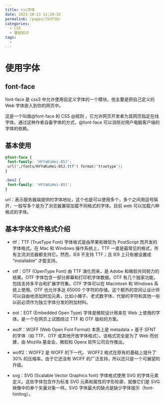 ```yaml
---
title: css字体
date: 2023-10-23 11:20:33
permalink: /pages/25df50/
categories:
  - CSS
  - 基础知识
tags:
  -
---
```


# 使用字体

## font-face

font-face 是 css3 中允许使用自定义字体的一个模块，他主要是把自己定义的 Web 字体嵌入到你的网页中。

这是一个叫做@font-face 的 CSS @规则 ，它允许网页开发者为其网页指定在线字体。通过这种作者自备字体的方式，@font-face 可以消除对用户电脑客户端的字体的依赖。

## 基本使用

```css
@font-face {
 font-family: 'HYYaKuHei-85J';
 url('./fonts/HYYaKuHei-85J.ttf') format('truetype');
}

.box2 {
 font-family: 'HYYaKuHei-85J';
}
```

url：表示服务器端提供的字体地址，这个也是可以使用多个，多个之间用逗号隔开，一般写多个是为了浏览器兼容加载不同格式的字体。目前 web 可以加载六种格式的字体。

## 基本字体文件格式介绍

- ttf：TTF (TrueType Font) 字体格式是由苹果和微软为 PostScript 而开发的字体格式。在 Mac 和 Windows 操作系统上，TTF 一直是最常见的格式，所有主流浏览器都支持它。然而，IE8 不支持 TTF；且 IE9 上只有被设置成 “installable” 才能支持。

- otf：OTF (OpenType Font) 由 TTF 演化而来，是 Adobe 和微软共同努力的结果。OTF 字体包含一部分屏幕和打印机字体数据。OTF 有几个独家功能，包括支持多平台和扩展字符集。OTF 字体可以在 Macintosh 和 Windows 系统上使用。OTF 也允许多达 65000 个字符的存储。这个额外的空间让设计师可以自由地添加附加元素，比如小帽子、老式数字体、代替的字符和其他一些以前必须作为独立字体分发的附加材料。

- eot：EOT (Embedded Open Type) 字体是微软设计用来在 Web 上使用的字体。是一个在网页上试图绕过 TTF 和 OTF 版权的方案。

- woff：WOFF (Web Open Font Format) 本质上是 metadata + 基于 SFNT 的字体（如 TTF、OTF 或其他开放字体格式）。该格式完全是为了 Web 而创建，由 Mozilla 基金会、微软和 Opera 软件公司合作推出。

- woff2：WOFF2 是 WOFF 的下一代。 WOFF2 格式在原有的基础上提升了 30% 的压缩率。由于它还没有 WOFF 的广泛支持，所以还只是一个可展望的升级。

- svg：SVG (Scalable Vector Graphics font) 字体格式使用 SVG 的字体元素定义。这些字体包含作为标准 SVG 元素和属性的字形轮廓，就像它们是 SVG 映像中的单个矢量对象一样。SVG 字体最大的缺点是缺少字体提示（font-hinting）。

